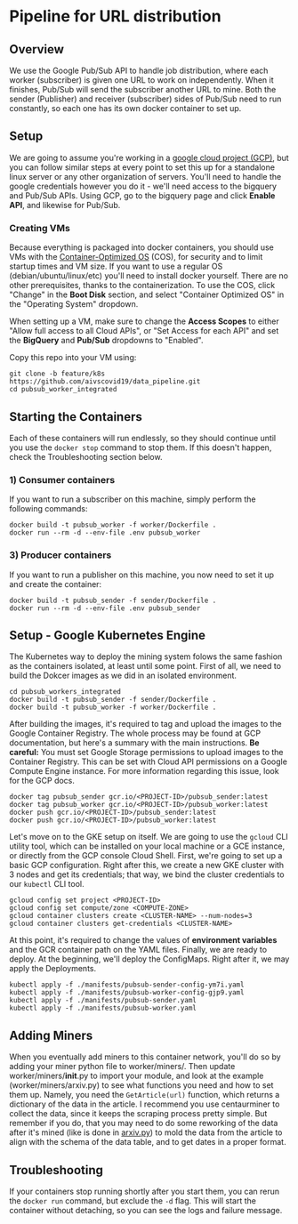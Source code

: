 # Pipeline for URL distribution

## Overview
We use the Google Pub/Sub API to handle job distribution, where each worker (subscriber) is given one URL to work on independently. When it finishes, Pub/Sub will send the subscriber another URL to mine. Both the sender (Publisher) and receiver (subscriber) sides of Pub/Sub need to run constantly, so each one has its own docker container to set up.

## Setup
We are going to assume you're working in a [google cloud project (GCP)](https://cloud.google.com/), but you can follow similar steps at every point to set this up for a standalone linux server or any other organization of servers. You'll need to handle the google credentials however you do it - we'll need access to the bigquery and Pub/Sub APIs. Using GCP, go to the bigquery page and click **Enable API**, and likewise for Pub/Sub.

### Creating VMs
Because everything is packaged into docker containers, you should use VMs with the [Container-Optimized OS](https://cloud.google.com/container-optimized-os/docs) (COS), for security and to limit startup times and VM size. If you want to use a regular OS (debian/ubuntu/linux/etc) you'll need to install docker yourself. There are no other prerequisites, thanks to the containerization. To use the COS, click "Change" in the **Boot Disk** section, and select "Container Optimized OS" in the "Operating System" dropdown.

When setting up a VM, make sure to change the **Access Scopes** to either "Allow full access to all Cloud APIs", or "Set Access for each API" and set the **BigQuery** and **Pub/Sub** dropdowns to "Enabled".

Copy this repo into your VM using:

```shell
git clone -b feature/k8s https://github.com/aivscovid19/data_pipeline.git
cd pubsub_worker_integrated
```

## Starting the Containers
Each of these containers will run endlessly, so they should continue until you use the `docker stop` command to stop them. If this doesn't happen, check the Troubleshooting section below.

### 1) Consumer containers
If you want to run a subscriber on this machine, simply perform the following commands:

```shell
docker build -t pubsub_worker -f worker/Dockerfile .
docker run --rm -d --env-file .env pubsub_worker
```

### 3) Producer containers
If you want to run a publisher on this machine, you now need to set it up and create the container:

```shell
docker build -t pubsub_sender -f sender/Dockerfile .
docker run --rm -d --env-file .env pubsub_sender
```

## Setup - Google Kubernetes Engine

The Kubernetes way to deploy the mining system folows the same fashion as the containers isolated, at least until some point. First of all, we need to build the Dokcer images as we did in an isolated environment.

```
cd pubsub_workers_integrated
docker build -t pubsub_sender -f sender/Dockerfile .
docker build -t pubsub_worker -f worker/Dockerfile .
```

After building the images, it's required to tag and upload the images to the Google Container Registry. The whole process may be found at GCP documentation, but here's a summary with the main instructions. **Be careful:** You must set Google Storage permissions to upload images to the Container Registry. This can be set with Cloud API permissions on a Google Compute Engine instance. For more information regarding this issue, look for the GCP docs.

```
docker tag pubsub_sender gcr.io/<PROJECT-ID>/pubsub_sender:latest
docker tag pubsub_worker gcr.io/<PROJECT-ID>/pubsub_worker:latest
docker push gcr.io/<PROJECT-ID>/pubsub_sender:latest
docker push gcr.io/<PROJECT-ID>/pubsub_worker:latest
```

Let's move on to the GKE setup on itself. We are going to use the `gcloud` CLI utility tool, which can be installed on your local machine or a GCE instance, or directly from the GCP console Cloud Shell. First, we're going to set up a basic GCP configuration. Right after this, we create a new GKE cluster with 3 nodes and get its credentials; that way, we bind the cluster credentials to our `kubectl` CLI tool.

```
gcloud config set project <PROJECT-ID>
gcloud config set compute/zone <COMPUTE-ZONE>
gcloud container clusters create <CLUSTER-NAME> --num-nodes=3
gcloud container clusters get-credentials <CLUSTER-NAME>
```

At this point, it's required to change the values of **environment variables** and the GCR container path on the YAML files. Finally, we are ready to deploy. At the beginning, we'll deploy the ConfigMaps. Right after it, we may apply the Deployments.

```
kubectl apply -f ./manifests/pubsub-sender-config-ym7i.yaml
kubectl apply -f ./manifests/pubsub-worker-config-gjp9.yaml
kubectl apply -f ./manifests/pubsub-sender.yaml
kubectl apply -f ./manifests/pubsub-worker.yaml
``` 

## Adding Miners
When you eventually add miners to this container network, you'll do so by adding your miner python file to worker/miners/. Then update worker/miners/__init__.py to import your module, and look at the example (worker/miners/arxiv.py) to see what functions you need and how to set them up. Namely, you need the `GetArticle(url)` function, which returns a dictionary of the data in the article. I recommend you use centaurminer to collect the data, since it keeps the scraping process pretty simple. But remember if you do, that you may need to do some reworking of the data after it's mined (like is done in [arxiv.py](worker/miners/arxiv.py)) to mold the data from the article to align with the schema of the data table, and to get dates in a proper format.

## Troubleshooting
If your containers stop running shortly after you start them, you can rerun the `docker run` command, but exclude the `-d` flag. This will start the container without detaching, so you can see the logs and failure message.
